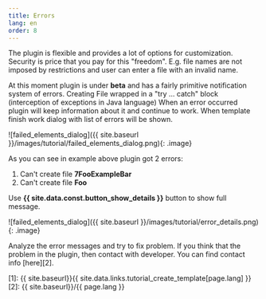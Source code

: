 ```yaml
---
title: Errors
lang: en
order: 8
---
```


The plugin is flexible and provides a lot of options for customization. Security is price that you pay for this "freedom". E.g. file names are not imposed by restrictions and user can enter a file with an invalid name.

At this moment plugin is under **beta** and has a fairly primitive notification system of errors. Creating File wrapped in a "try ... catch" block (interception of exceptions in Java language) When an error occurred plugin will keep information about it and continue to work. When template finish work dialog with list of errors will be shown.

![failed_elements_dialog]({{ site.baseurl }}/images/tutorial/failed_elements_dialog.png){: .image}

As you can see in example above plugin got 2 errors:

1. Can't create file **7FooExampleBar**
2. Can't create file **Foo**

Use **{{ site.data.const.button_show_details }}** button to show full message. 

![failed_elements_dialog]({{ site.baseurl }}/images/tutorial/error_details.png){: .image}

Analyze the error messages and try to fix problem. If you think that the problem in the plugin, then contact with developer. You can find contact info [here][2].


[1]: {{ site.baseurl}}{{ site.data.links.tutorial_create_template[page.lang] }}
[2]: {{ site.baseurl}}/{{ page.lang }}